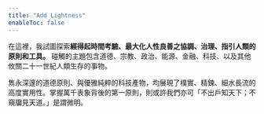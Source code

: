 ```yaml
---
title: "Add Lightness"
enableToc: false
---
```

在這裡，我試圖探索**經得起時間考驗、最大化人性良善之協調、治理、指引人類的原則和工具。** 碰觸的主題包含道德、宗教、政治、能源、金融、科技、以及其他攸關二十一世紀人類生存的事物。

雋永深邃的道德原則、與優雅純粹的科技產物，均展現了樸實、精鍊、細水長流的高度實用性。掌握萬千表象背後的第一原則，則或許我們亦可「不出戶知天下；不窺牖見天道。」是謂微明。